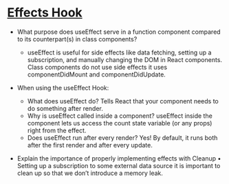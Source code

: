 # [Effects Hook](https://reactjs.org/docs/hooks-effect.html)

- What purpose does useEffect serve in a function component compared to its counterpart(s) in class components?

  - useEffect is useful for side effects like data fetching, setting up a subscription, and manually changing the DOM in React components. Class components do not use side effects it uses componentDidMount and componentDidUpdate.

- When using the useEffect Hook:

  - What does useEffect do? Tells React that your component needs to do something after render.
  - Why is useEffect called inside a component? useEffect inside the component lets us access the count state variable (or any props) right from the effect.
  - Does useEffect run after every render? Yes! By default, it runs both after the first render and after every update.

- Explain the importance of properly implementing effects with Cleanup
  • Setting up a subscription to some external data source it is important to clean up so that we don’t introduce a memory leak.
